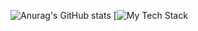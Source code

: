 ![Anurag's GitHub stats](https://github-readme-stats.vercel.app/api?username=Yohan-Launay&show_icons=true&theme=dracula)
[![My Tech Stack](https://github-readme-tech-stack.vercel.app/api/cards?lineCount=1&theme=dracula&bg=%23282A36&badge=%23343746&border=%23343746&titleColor=%23BD93F9)
